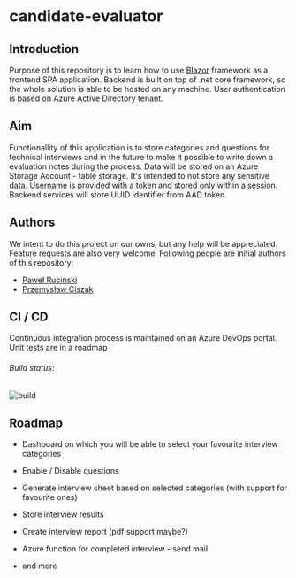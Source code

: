 # candidate-evaluator

## Introduction
Purpose of this repository is to learn how to use [Blazor](https://blazor.net/docs/index.html) framework as a frontend SPA application. Backend is built on top of .net core framework, so the whole solution is able to be hosted on any machine. User authentication is based on Azure Active Directory tenant. 

## Aim
Functionallity of this application is to store categories and questions for technical interviews and in the future to make it possible to write down a evaluation notes during the process. Data will be stored on an Azure Storage Account - table storage. It's intended to not store any sensitive data. Username is provided with a token and stored only within a session. Backend services will store UUID identifier from AAD token.

## Authors
We intent to do this project on our owns, but any help will be appreciated. Feature requests are also very welcome. Following people are initial authors of this repository:
* [Paweł Ruciński](https://github.com/meanin)
* [Przemysław Ciszak](https://github.com/plaumen)

## CI / CD
Continuous integration process is maintained on an Azure DevOps portal. Unit tests are in a roadmap
###### Build status: 
![build](https://dev.azure.com/meaninit-after-hours/candidate-evaluator/_apis/build/status/Candidate%20Evaluator%20build%20master)

## Roadmap
* Dashboard on which you will be able to select your favourite interview categories
* Enable / Disable questions
* Generate interview sheet based on selected categories (with support for favourite ones)
* Store interview results
* Create interview report (pdf support maybe?)
* Azure function for completed interview - send mail

* and more
 
